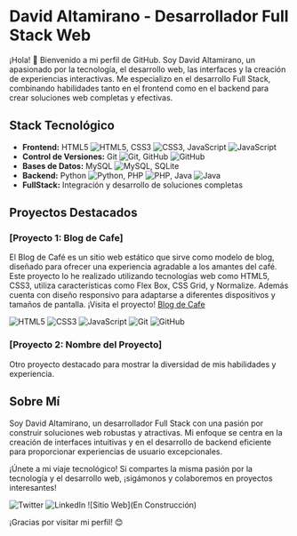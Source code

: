 # David Altamirano - Desarrollador Full Stack Web

¡Hola! 👋 Bienvenido a mi perfil de GitHub. Soy David Altamirano, un apasionado por la tecnología, el desarrollo web, las interfaces y la creación de experiencias interactivas. Me especializo en el desarrollo Full Stack, combinando habilidades tanto en el frontend como en el backend para crear soluciones web completas y efectivas.

## Stack Tecnológico

- **Frontend:** HTML5 ![HTML5](https://img.shields.io/badge/-HTML5-E34F26?style=for-the-badge&logo=html5&logoColor=white), CSS3 ![CSS3](https://img.shields.io/badge/-CSS3-1572B6?style=for-the-badge&logo=css3&logoColor=white), JavaScript ![JavaScript](https://img.shields.io/badge/-JavaScript-F7DF1E?style=for-the-badge&logo=javascript&logoColor=black)
- **Control de Versiones:** Git ![Git](https://img.shields.io/badge/-Git-F05032?style=for-the-badge&logo=git&logoColor=white), GitHub ![GitHub](https://img.shields.io/badge/-GitHub-181717?style=for-the-badge&logo=github&logoColor=white)
- **Bases de Datos:** MySQL ![MySQL](https://img.shields.io/badge/-MySQL-4479A1?style=for-the-badge&logo=mysql&logoColor=white), SQLite
- **Backend:** Python ![Python](https://img.shields.io/badge/-Python-3776AB?style=for-the-badge&logo=python&logoColor=white), PHP ![PHP](https://img.shields.io/badge/-PHP-777BB4?style=for-the-badge&logo=php&logoColor=white), Java ![Java](https://img.shields.io/badge/-Java-007396?style=for-the-badge&logo=java&logoColor=white)
- **FullStack:** Integración y desarrollo de soluciones completas

## Proyectos Destacados

### [Proyecto 1: Blog de Cafe]

El Blog de Café es un sitio web estático que sirve como modelo de blog, diseñado para ofrecer una experiencia agradable a los amantes del café. Este proyecto lo he realizado utilizando tecnologías web como HTML5, CSS3, utiliza características como Flex Box, CSS Grid, y Normalize. Además cuenta con diseño responsivo para adaptarse a diferentes dispositivos y tamaños de pantalla.
¡Visita el proyecto! [Blog de Cafe](https://blog-cafe-jose-david-altamirano.netlify.app/)

![HTML5](https://img.shields.io/badge/-HTML5-E34F26?style=for-the-badge&logo=html5&logoColor=white)
![CSS3](https://img.shields.io/badge/-CSS3-1572B6?style=for-the-badge&logo=css3&logoColor=white)
![JavaScript](https://img.shields.io/badge/-JavaScript-F7DF1E?style=for-the-badge&logo=javascript&logoColor=black)
![Git](https://img.shields.io/badge/-Git-F05032?style=for-the-badge&logo=git&logoColor=white)
![GitHub](https://img.shields.io/badge/-GitHub-181717?style=for-the-badge&logo=github&logoColor=white)


### [Proyecto 2: Nombre del Proyecto]
Otro proyecto destacado para mostrar la diversidad de mis habilidades y experiencia.


## Sobre Mí

Soy David Altamirano, un desarrollador Full Stack con una pasión por construir soluciones web robustas y atractivas. Mi enfoque se centra en la creación de interfaces intuitivas y en el desarrollo de backend eficiente para proporcionar experiencias de usuario excepcionales.

¡Únete a mi viaje tecnológico! Si compartes la misma pasión por la tecnología y el desarrollo web, ¡sigámonos y colaboremos en proyectos interesantes!

![Twitter](https://img.shields.io/badge/Twitter-1DA1F2?style=for-the-badge&logo=twitter&logoColor=white)
![LinkedIn](https://img.shields.io/badge/LinkedIn-0077B5?style=for-the-badge&logo=linkedin&logoColor=white)
![Sitio Web](En Construcción)

¡Gracias por visitar mi perfil! 😊
